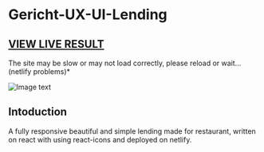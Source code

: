 # Gericht-UX-UI-Lending

## <a href="https://gerichtdeutch.netlify.app/">VIEW LIVE RESULT</a>
The site may be slow or may not load correctly, please reload or wait...(netlify problems)*

![Image text](https://github.com/MorgDzh/Gericht-UX-UI-Lending/blob/main/src/assets/resimg.png)

## Intoduction

A fully responsive beautiful and simple lending made for restaurant, written on react with using react-icons and deployed on netlify.
